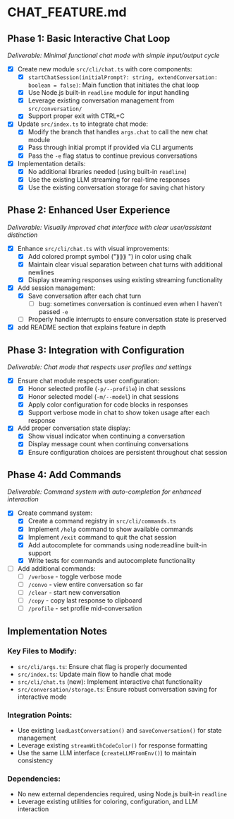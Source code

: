 # CHAT_FEATURE.md

## Phase 1: Basic Interactive Chat Loop
*Deliverable: Minimal functional chat mode with simple input/output cycle*

- [x] Create new module `src/cli/chat.ts` with core components:
  - [x] `startChatSession(initialPrompt?: string, extendConversation: boolean = false)`: Main function that initiates the chat loop
  - [x] Use Node.js built-in `readline` module for input handling
  - [x] Leverage existing conversation management from `src/conversation/`
  - [x] Support proper exit with CTRL+C

- [x] Update `src/index.ts` to integrate chat mode:
  - [x] Modify the branch that handles `args.chat` to call the new chat module
  - [x] Pass through initial prompt if provided via CLI arguments
  - [x] Pass the `-e` flag status to continue previous conversations

- [x] Implementation details:
  - [x] No additional libraries needed (using built-in `readline`)
  - [x] Use the existing LLM streaming for real-time responses 
  - [x] Use the existing conversation storage for saving chat history

## Phase 2: Enhanced User Experience
*Deliverable: Visually improved chat interface with clear user/assistant distinction*

- [x] Enhance `src/cli/chat.ts` with visual improvements:
  - [x] Add colored prompt symbol ("⟫⟫⟫ ") in color using chalk
  - [x] Maintain clear visual separation between chat turns with additional newlines
  - [x] Display streaming responses using existing streaming functionality

- [x] Add session management:
  - [x] Save conversation after each chat turn
    - [ ] bug: sometimes conversation is continued even when I haven't passed `-e`
  - [ ] Properly handle interrupts to ensure conversation state is preserved

- [x] add README section that explains feature in depth

## Phase 3: Integration with Configuration
*Deliverable: Chat mode that respects user profiles and settings*

- [x] Ensure chat module respects user configuration:
  - [x] Honor selected profile (`-p/--profile`) in chat sessions
  - [x] Honor selected model (`-m/--model`) in chat sessions
  - [x] Apply color configuration for code blocks in responses
  - [x] Support verbose mode in chat to show token usage after each response

- [x] Add proper conversation state display:
  - [x] Show visual indicator when continuing a conversation
  - [x] Display message count when continuing conversations
  - [x] Ensure configuration choices are persistent throughout chat session

## Phase 4: Add Commands
*Deliverable: Command system with auto-completion for enhanced interaction*

- [x] Create command system:
  - [x] Create a command registry in `src/cli/commands.ts`
  - [x] Implement `/help` command to show available commands
  - [x] Implement `/exit` command to quit the chat session
  - [x] Add autocomplete for commands using node:readline built-in support
  - [x] Write tests for commands and autocomplete functionality

- [ ] Add additional commands:
  - [ ] `/verbose` - toggle verbose mode
  - [ ] `/convo` - view entire conversation so far
  - [ ] `/clear` - start new conversation
  - [ ] `/copy` - copy last response to clipboard
  - [ ] `/profile` - set profile mid-conversation

## Implementation Notes

### Key Files to Modify:
- `src/cli/args.ts`: Ensure chat flag is properly documented
- `src/index.ts`: Update main flow to handle chat mode
- `src/cli/chat.ts` (new): Implement interactive chat functionality
- `src/conversation/storage.ts`: Ensure robust conversation saving for interactive mode

### Integration Points:
- Use existing `loadLastConversation()` and `saveConversation()` for state management
- Leverage existing `streamWithCodeColor()` for response formatting
- Use the same LLM interface (`createLLMFromEnv()`) to maintain consistency

### Dependencies:
- No new external dependencies required, using Node.js built-in `readline`
- Leverage existing utilities for coloring, configuration, and LLM interaction
